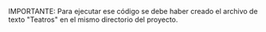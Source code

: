 IMPORTANTE: Para ejecutar ese código se debe haber creado el archivo de texto "Teatros" en el mismo directorio del proyecto.
